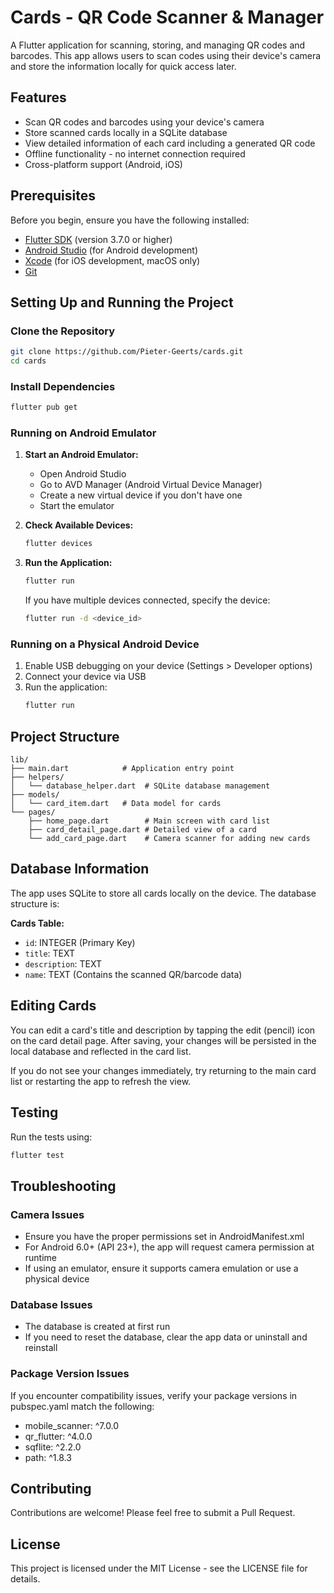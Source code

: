 # Cards - QR Code Scanner & Manager

A Flutter application for scanning, storing, and managing QR codes and barcodes. This app allows users to scan codes using their device's camera and store the information locally for quick access later.

## Features

- Scan QR codes and barcodes using your device's camera
- Store scanned cards locally in a SQLite database
- View detailed information of each card including a generated QR code
- Offline functionality - no internet connection required
- Cross-platform support (Android, iOS)

## Prerequisites

Before you begin, ensure you have the following installed:

- [Flutter SDK](https://flutter.dev/docs/get-started/install) (version 3.7.0 or higher)
- [Android Studio](https://developer.android.com/studio) (for Android development)
- [Xcode](https://developer.apple.com/xcode/) (for iOS development, macOS only)
- [Git](https://git-scm.com/)

## Setting Up and Running the Project

### Clone the Repository

```bash
git clone https://github.com/Pieter-Geerts/cards.git
cd cards
```

### Install Dependencies

```bash
flutter pub get
```

### Running on Android Emulator

1. **Start an Android Emulator:**

   - Open Android Studio
   - Go to AVD Manager (Android Virtual Device Manager)
   - Create a new virtual device if you don't have one
   - Start the emulator

2. **Check Available Devices:**

   ```bash
   flutter devices
   ```

3. **Run the Application:**

   ```bash
   flutter run
   ```

   If you have multiple devices connected, specify the device:

   ```bash
   flutter run -d <device_id>
   ```

### Running on a Physical Android Device

1. Enable USB debugging on your device (Settings > Developer options)
2. Connect your device via USB
3. Run the application:
   ```bash
   flutter run
   ```

## Project Structure

```
lib/
├── main.dart            # Application entry point
├── helpers/
│   └── database_helper.dart  # SQLite database management
├── models/
│   └── card_item.dart   # Data model for cards
└── pages/
    ├── home_page.dart        # Main screen with card list
    ├── card_detail_page.dart # Detailed view of a card
    └── add_card_page.dart    # Camera scanner for adding new cards
```

## Database Information

The app uses SQLite to store all cards locally on the device. The database structure is:

**Cards Table:**

- `id`: INTEGER (Primary Key)
- `title`: TEXT
- `description`: TEXT
- `name`: TEXT (Contains the scanned QR/barcode data)

## Editing Cards

You can edit a card's title and description by tapping the edit (pencil) icon on the card detail page. After saving, your changes will be persisted in the local database and reflected in the card list.

If you do not see your changes immediately, try returning to the main card list or restarting the app to refresh the view.

## Testing

Run the tests using:

```bash
flutter test
```

## Troubleshooting

### Camera Issues

- Ensure you have the proper permissions set in AndroidManifest.xml
- For Android 6.0+ (API 23+), the app will request camera permission at runtime
- If using an emulator, ensure it supports camera emulation or use a physical device

### Database Issues

- The database is created at first run
- If you need to reset the database, clear the app data or uninstall and reinstall

### Package Version Issues

If you encounter compatibility issues, verify your package versions in pubspec.yaml match the following:

- mobile_scanner: ^7.0.0
- qr_flutter: ^4.0.0
- sqflite: ^2.2.0
- path: ^1.8.3

## Contributing

Contributions are welcome! Please feel free to submit a Pull Request.

## License

This project is licensed under the MIT License - see the LICENSE file for details.
